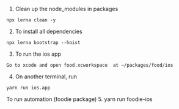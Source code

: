 1. Clean up the node_modules in packages
```
npx lerna clean -y
```

2. To install all dependencies
```
npx lerna bootstrap --hoist
```

3. To run the ios app
```
Go to xcode and open food.xcworkspace  at ~/packages/food/ios
```

4. On another terminal, run 
```
yarn run ios.app
```

To run automation (foodie package)
5. yarn run foodie-ios 